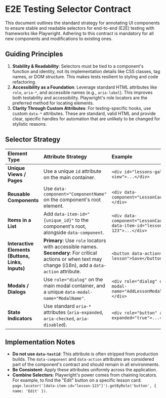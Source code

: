 # E2E Testing Selector Contract

This document outlines the standard strategy for annotating UI components to ensure stable and readable selectors for end-to-end (E2E) testing with frameworks like Playwright. Adhering to this contract is mandatory for all new components and modifications to existing ones.

## Guiding Principles

1.  **Stability & Readability**: Selectors must be tied to a component's function and identity, not its implementation details like CSS classes, tag names, or DOM structure. This makes tests resilient to styling and code refactoring.
2.  **Accessibility as a Foundation**: Leverage standard HTML attributes like `role`, `aria-*`, and accessible names (e.g., `aria-label`). This improves both testability and accessibility. Playwright's role locators are the preferred method for locating elements.
3.  **Clarity Through Custom Attributes**: For testing-specific hooks, use custom `data-*` attributes. These are standard, valid HTML and provide clear, specific handles for automation that are unlikely to be changed for stylistic reasons.

## Selector Strategy

| Element Type | Attribute Strategy | Example | Playwright Locator Example |
| :--- | :--- | :--- | :--- |
| **Unique Views / Pages** | Use a unique `id` attribute on the main container. | `<div id="lessons-gallery-view">...</div>` | `page.locator('#lessons-gallery-view')` |
| **Reusable Components** | Use `data-component="ComponentName"` on the component's root element. | `<div data-component="LessonCard">...</div>` | `page.locator('[data-component="LessonCard"]')` |
| **Items in a List** | Add `data-item-id="{unique_id}"` to the component's root, alongside `data-component`. | `<div data-component="LessonCard" data-item-id="lesson-123">...</div>` | `page.locator('[data-item-id="lesson-123"]')` |
| **Interactive Elements (Buttons, Links, Inputs)** | **Primary**: Use `role` locators with accessible names. <br/> **Secondary**: For critical actions or when text may change (i18n), add a `data-action` attribute. | `<button data-action="save-lesson">Save</button>` | `page.getByRole('button', { name: 'Save' })` or `page.locator('[data-action="save-lesson"]')` |
| **Modals / Dialogs** | Use `role="dialog"` on the main modal container, and a unique `data-modal-name="ModalName"`. | `<div role="dialog" data-modal-name="AddLessonModal">...</div>` | `page.locator('[data-modal-name="AddLessonModal"]')` |
| **State Indicators** | Use standard `aria-*` attributes (`aria-expanded`, `aria-checked`, `aria-disabled`). | `<div role="button" aria-expanded="true">...</div>` | `page.getByRole('button', { expanded: true })` |

## Implementation Notes

*   **Do not use `data-testid`**: This attribute is often stripped from production builds. The `data-component` and `data-action` attributes are considered part of the component's contract and should remain in all environments.
*   **Be Consistent**: Apply these attributes uniformly across the application.
*   **Combine Selectors**: Playwright's power comes from chaining locators. For example, to find the "Edit" button on a specific lesson card: `page.locator('[data-item-id="lesson-123"]').getByRole('button', { name: 'Edit' })`.

